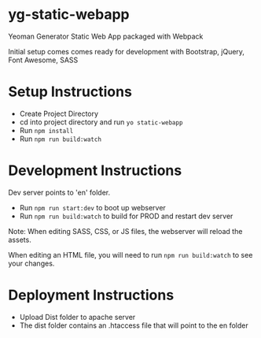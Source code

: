 # yg-static-webapp
Yeoman Generator Static Web App packaged with Webpack

Initial setup comes comes ready for development with Bootstrap, jQuery, Font Awesome, SASS

# Setup Instructions
*   Create Project Directory
*   cd into project directory and run `yo static-webapp`
*   Run `npm install`
*   Run `npm run build:watch`

# Development Instructions
Dev server points to 'en' folder.
* Run `npm run start:dev` to boot up webserver
* Run `npm run build:watch` to build for PROD and restart dev server

Note: When editing SASS, CSS, or JS files, the webserver will reload the assets. 

When editing an HTML file, you will need to run `npm run build:watch` to see your changes.

# Deployment Instructions
*  Upload Dist folder to apache server
* The dist folder contains an .htaccess file that will point to the en folder
